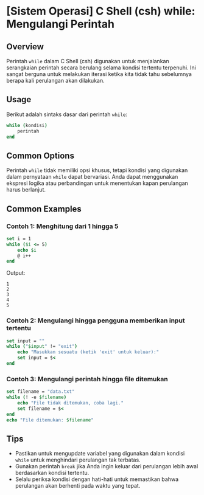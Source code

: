 # [Sistem Operasi] C Shell (csh) while: Mengulangi Perintah

## Overview
Perintah `while` dalam C Shell (csh) digunakan untuk menjalankan serangkaian perintah secara berulang selama kondisi tertentu terpenuhi. Ini sangat berguna untuk melakukan iterasi ketika kita tidak tahu sebelumnya berapa kali perulangan akan dilakukan.

## Usage
Berikut adalah sintaks dasar dari perintah `while`:

```csh
while (kondisi)
    perintah
end
```

## Common Options
Perintah `while` tidak memiliki opsi khusus, tetapi kondisi yang digunakan dalam pernyataan `while` dapat bervariasi. Anda dapat menggunakan ekspresi logika atau perbandingan untuk menentukan kapan perulangan harus berlanjut.

## Common Examples

### Contoh 1: Menghitung dari 1 hingga 5
```csh
set i = 1
while ($i <= 5)
    echo $i
    @ i++
end
```
Output:
```
1
2
3
4
5
```

### Contoh 2: Mengulangi hingga pengguna memberikan input tertentu
```csh
set input = ""
while ("$input" != "exit")
    echo "Masukkan sesuatu (ketik 'exit' untuk keluar):"
    set input = $<
end
```

### Contoh 3: Mengulangi perintah hingga file ditemukan
```csh
set filename = "data.txt"
while (! -e $filename)
    echo "File tidak ditemukan, coba lagi."
    set filename = $<
end
echo "File ditemukan: $filename"
```

## Tips
- Pastikan untuk mengupdate variabel yang digunakan dalam kondisi `while` untuk menghindari perulangan tak terbatas.
- Gunakan perintah `break` jika Anda ingin keluar dari perulangan lebih awal berdasarkan kondisi tertentu.
- Selalu periksa kondisi dengan hati-hati untuk memastikan bahwa perulangan akan berhenti pada waktu yang tepat.